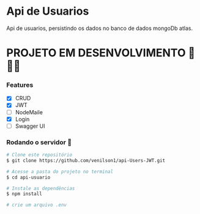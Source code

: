 # Api de Usuarios

Api de usuarios, persistindo os dados no banco de dados mongoDb atlas.

# PROJETO EM DESENVOLVIMENTO 🚧🚧🚧

### Features

- [x] CRUD
- [x] JWT
- [ ] NodeMaile
- [x] Login
- [ ] Swagger UI

### Rodando o servidor 🚀

```bash
# Clone este repositório
$ git clone https://github.com/venilson1/api-Users-JWT.git

# Acesse a pasta do projeto no terminal
$ cd api-usuario

# Instale as dependências
$ npm install

# crie um arquivo .env
```

